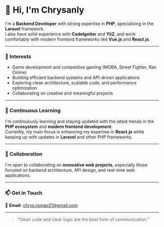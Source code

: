 # 👋 Hi, I'm Chrysanly

I'm a **Backend Developer** with strong expertise in **PHP**, specializing in the **Laravel** framework.  
I also have solid experience with **CodeIgniter** and **Yii2**, and work comfortably with modern frontend frameworks like **Vue.js** and **React.js**.

---

### 👀 Interests
- Game development and competitive gaming (MOBA, Street Fighter, Ran Online)
- Building efficient backend systems and API-driven applications
- Exploring clean architecture, scalable code, and performance optimization
- Collaborating on creative and meaningful projects

---

### 🌱 Continuous Learning
I'm continuously learning and staying updated with the latest trends in the **PHP ecosystem** and **modern frontend development**.  
Currently, my main focus is enhancing my expertise in **React.js** while keeping up with updates in **Laravel** and other PHP frameworks.

---

### 💞️ Collaboration
I'm open to collaborating on **innovative web projects**, especially those focused on backend architecture, API design, and real-time web applications.

---

### 📫 Get in Touch
📧 **Email:** [chrys.romao21@gmail.com](mailto:chrys.romao21@gmail.com)

---

> “Clean code and clear logic are the best form of communication.”
